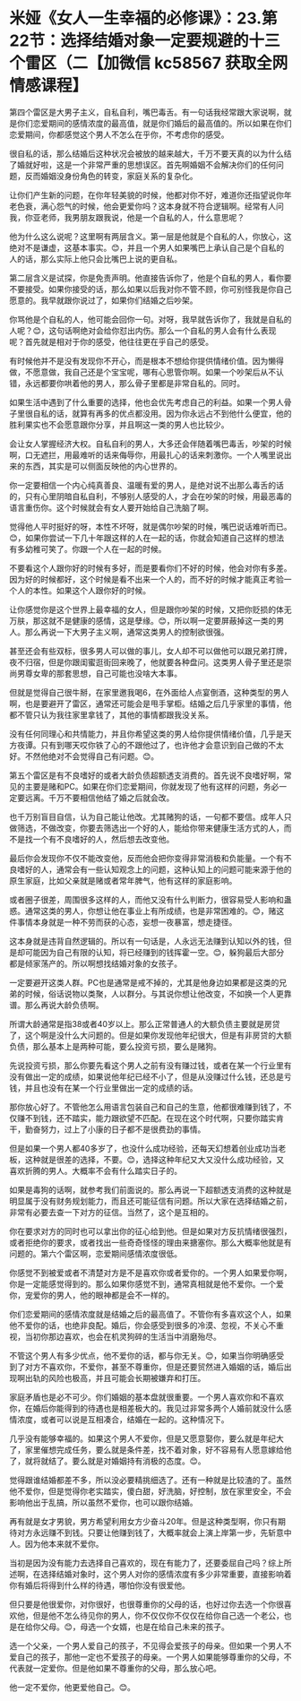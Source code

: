 # 米娅《女人一生幸福的必修课》：23.第22节：选择结婚对象一定要规避的十三个雷区（二【加微信 kc58567 获取全网情感课程】

第四个雷区是大男子主义，自私自利，嘴巴毒舌。有一句话我经常跟大家说啊，就是你们恋爱期间的感情浓度的最高值，就是你们婚后的最高值的。所以如果在你们恋爱期间，你都感觉这个男人不怎么在乎你，不考虑你的感受。

很自私的话，那么结婚后这种状况会被放的越来越大，千万不要天真的以为什么结了婚就好啦，这是一个非常严重的思想误区。首先啊婚姻不会解决你们的任何问题，反而婚姻没身份角色的转变，家庭关系的复杂化。

让你们产生新的问题，在你年轻美貌的时候，他都对你不好，难道你还指望说你年老色衰，满心怨气的时候，他会更爱你吗？这本身就不符合逻辑啊。经常有人问我，你亚老师，我男朋友跟我说，他是一个自私的人，什么意思呢？

他为什么这么说呢？这里啊有两层含义。第一层是他就是个自私的人，你放心，这绝对不是谦虚，这基本事实。😊，并且一个男人如果嘴巴上承认自己是个自私的人的话，那么实际上他只会比嘴巴上说的更自私。

第二层含义是试探，你是免责声明。他直接告诉你了，他是个自私的男人，看你要不要接受。如果你接受的话，那么如果以后我对你不管不顾，你可别怪我是你自己愿意的。我早就跟你说过了，如果你们结婚之后吵架。

你骂他是个自私的人，他可能会回你一句。对呀，我早就告诉你了，我就是自私的人呢？😊，这句话啊绝对会给你怼出内伤。那么一个自私的男人会有什么表现呢？首先就是相对于你的感受，他往往更在乎自己的感受。

有时候他并不是没有发现你不开心，而是根本不想给你提供情绪价值。因为懒得做，不愿意做，我自己还是个宝宝呢，哪有心思管你啊。如果一个吵架后从不认错，永远都要你哄着他的男人，那么骨子里都是非常自私的。同时。

如果生活中遇到了什么重要的选择，他也会优先考虑自己的利益。如果一个男人骨子里很自私的话，就算有再多的优点都没用。因为你永远占不到他什么便宜，他的胜利果实也不会愿意跟你分享，并且啊这一类的男人也比较少。

会让女人掌握经济大权。自私自利的男人，大多还会伴随着嘴巴毒舌，吵架的时候啊，口无遮拦，用最难听的话来侮辱你，用最扎心的话来刺激你。一个人嘴里说出来的东西，其实是可以侧面反映他的内心世界的。

你一定要相信一个内心纯真善良、温暖有爱的男人，是绝对说不出那么毒舌的话的，只有心里阴暗自私自利，不够别人感受的人，才会在吵架的时候，用最恶毒的语言重伤你。这个时候就会有女人要开始给自己洗脑了啊。

觉得他人平时挺好的呀，本性不坏呀，就是偶尔吵架的时候，嘴巴说话难听而已。😊，如果你尝试一下几十年跟这样的人在一起的话，你就会知道自己这样的想法有多幼稚可笑了。你跟一个人在一起的时候。

不要看这个人跟你好的时候有多好，而是要看你们不好的时候，他会对你有多差。因为好的时候都好，这个时候是看不出来一个人的，而不好的时候才能真正考验一个人的本性。如果这个人跟你好的时候。

让你感觉你是这个世界上最幸福的女人，但是跟你吵架的时候，又把你贬损的体无万肤，那这就不是健康的感情，这是孽缘。😊，所以啊一定要屏蔽掉这一类的男人。那么再说一下大男子主义啊，通常这类男人的控制欲很强。

甚至还会有些双标，很多男人可以做的事儿，女人却不可以做他可以跟兄弟打牌，夜不归宿，但是你跟闺蜜逛街回来晚了，他就要各种盘问。这类男人骨子里还是崇尚男尊女卑的那套思想，自己可能也没啥大本事。

但就是觉得自己很牛掰，在家里邀我喝6，在外面给人点宴倒酒，这种类型的男人啊，也是要避开了雷区，通常还可能会是甩手掌柜。结婚之后几乎家里的事情，他都不管只认为我往家里拿钱了，其他的事情都跟我没关系。

没有任何同理心和共情能力，并且你希望这类的男人给你提供情绪价值，几乎是天方夜谭。只有到哪天哎你铁了心的不跟他过了，也许他才会意识到自己做的不太好。不然他绝对不会觉得自己有问题。😊。

第五个雷区是有不良嗜好的或者大龄负债超额透支消费的。首先说不良嗜好啊，常见的主要是赌和PC。如果在你们恋爱期间，你就发现了他有这样的问题，务必一定要远离。千万不要相信他结了婚之后就会改。

也千万别盲目自信，认为自己能让他改。尤其赌狗的话，一句都不要信。成年人只做筛选，不做改变，你要去筛选出一个好的人，能给你带来健康生活方式的人，而不是找一个有不良嗜好的人，然后想去改变他。

最后你会发现你不仅不能改变他，反而他会把你变得非常消极和负能量。一个有不良嗜好的人，通常会有一些认知观念上的问题，这种认知上的问题可能来源于他的原生家庭，比如父亲就是赌或者常年脾气，他有这样的家庭影响。

或者圈子很差，周围很多这样的人，而他又没有什么判断力，很容易受人影响和蛊惑。通常这类的男人，你想让他在事业上有所成绩，也是非常困难的。😊，赌这件事情本身就是一种不劳而获的心态，妄想一夜暴富，想走捷径。

这本身就是违背自然逻辑的。所以有一句话是，人永远无法赚到认知以外的钱，但是却可能因为自己有限的认知，将已经赚到的钱挥霍一空。😊，躲狗最后大部分都是倾家荡产的。所以啊想找结婚对象的女孩子。

一定要避开这类人群。PC也是通常是戒不掉的，尤其是他身边如果都是这类的兄弟的时候，俗话说物以类聚，人以群分。与其说你想让他改变，不如换一个人更靠谱。那么再说大龄负债啊。

所谓大龄通常是指38或者40岁以上。那么正常普通人的大额负债主要就是房贷了，这个啊是没什么大问题的。但是如果你发现他年纪很大，但是有非房贷的大额负债，那么基本上是两种可能，要么投资亏损，要么是赌狗。

先说投资亏损，那么你要先看这个男人之前有没有赚过钱，或者在某一个行业里有没有做出一定的成绩，如果说他年纪已经不小了，但是从没赚过什么钱，还总是亏钱，并且也没有在某一个行业里做出一定的成绩的话。

那你放心好了。不管他怎么用语言包装自己和自己的生意，他都很难赚到钱了，不仅赚不到钱，还不踏实，能力跟欲望不匹配。在现在这个时代啊，只要你踏实肯干，勤奋努力，过上了小康的日子都不是很费劲的事情。

但是如果一个男人都40多岁了，也没什么成功经验，还每天幻想着创业成功当老板，这种就是很差的选择，不要。😊，选择这种年纪又大又没什么成功经验，又喜欢折腾的男人。大概率不会有什么踏实日子的。

如果是毒狗的话啊，就参考我们前面说的。那么再说一下超额透支消费的这种就是明显属于没有财务规划能力，而且还可能征信有问题。所以大家在选择结婚之前，非常有必要去查一下对方的征信。当然了，这个是互相的。

你在要求对方的同时也可以拿出你的征心给到他。但是如果对方反抗情绪很强烈，或者拒绝你的要求，或者找出一些奇奇怪怪的理由来搪塞你。那么大概率他就是有问题的。第六个雷区啊，恋爱期间感情浓度很低。

你感觉不到被爱或者不清楚对方是不是喜欢你或者爱你的。一个男人如果爱你啊，你是一定能感觉得到的。那么如果你感觉不到，通常真相就是他不爱你。一个爱你，宠爱你的男人，他的眼神都是会不一样的。

你们恋爱期间的感情浓度就是结婚之后的最高值了。不管你有多喜欢这个人，如果他不爱你的话，也绝非良配。婚后，你会感受到很多的冷漠、忽视，不关心不重视，当初你那边喜欢，也会在机灵狗碎的生活当中消磨殆尽。

不管这个男人有多少优点，他不爱你的话，都与你无关。😊，如果当你明确感受到了对方不喜欢你，不爱你，甚至不尊重你，但是还要贸然进入婚姻的话，婚后出现啊出轨的风险也极高，并且可能会长期被嫌弃和打压。

家庭矛盾也是必不可少。你们婚姻的基本盘就很重要。一个男人喜欢你和不喜欢你，在婚后你能得到的待遇也是相差极大的。我见过非常多两个人婚前就没什么感情浓度，或者可以说是互相凑合，结婚在一起的。这种情况下。

几乎没有能够幸福的。如果这个男人不爱你，但是又愿意娶你，要么就是年纪大了，家里催想完成任务，要么就是条件差，找不着对象，好不容易有人愿意嫁给他了，就将就结了。要么就是对婚姻持有消极的态度。😊。

觉得跟谁结婚都差不多，所以没必要精挑细选了。还有一种就是比较渣的了。虽然他不爱你，但是觉得你老实踏实，傻白甜，好洗脑，好控制，放在家里安全，不会影响他出于乱搞，所以虽然不爱你，也可以跟你结婚。

再有就是女才男貌，男方希望利用女方少奋斗20年。但是这种类型啊，你只有期待对方永远赚不到钱。只要让他赚到钱了，大概率就会上演上岸第一步，先斩意中人。因为他本来就不爱你。

当初是因为没有能力去选择自己喜欢的，现在有能力了，还要委屈自己吗？综上所述啊，在选择结婚对象时，这个男人对你的感情浓度有多少非常重要，直接影响着你有婚后将得到什么样的待遇，哪怕你没有很爱他。

但只要是他很爱你，对你很好，也很尊重你的父母的话，也好过你去选一个你很喜欢他，但是他不怎么待见你的男人，你不仅仅你不仅仅在给你自己选一个老公，也是在给你父母。😊，母选一个女婿，也是在给自己未来的孩子。

选一个父亲，一个男人爱自己的孩子，不见得会爱孩子的母亲。但如果一个男人不爱自己的孩子，那他一定也不爱孩子的母亲。一个男人如果能够尊重你的父母，不代表就一定爱你。但是他如果不尊重你的父母，那么放心吧。

他一定不爱你，他更爱他自己。😊。